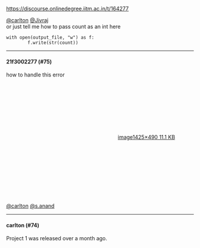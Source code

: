 https://discourse.onlinedegree.iitm.ac.in/t/164277

<a class="mention" href="/u/carlton">@carlton</a> <a class="mention" href="/u/jivraj">@Jivraj</a><br/>
or just tell me how to pass count as an int here</p>
<pre><code class="lang-auto">with open(output_file, "w") as f:
        f.write(str(count)) 
</code></pre><hr>

<h4>21f3002277 (#75)</h4>
<p>how to handle this error<br/>
<div class="lightbox-wrapper"><a class="lightbox" data-download-href="/uploads/short-url/sZigWPfeWhRLDPlQWlHX2QUBClw.png?dl=1" href="https://europe1.discourse-cdn.com/flex013/uploads/iitm/original/3X/c/b/cb2aa2c67034917f4e124243281661285cbe26a6.png" rel="noopener nofollow ugc" title="image"><div class="meta"><svg aria-hidden="true" class="fa d-icon d-icon-far-image svg-icon"><use href="#far-image"></use></svg><span class="filename">image</span><span class="informations">1425×490 11.1 KB</span><svg aria-hidden="true" class="fa d-icon d-icon-discourse-expand svg-icon"><use href="#discourse-expand"></use></svg></div></a></div><br/>
<a class="mention" href="/u/carlton">@carlton</a> <a class="mention" href="/u/s.anand">@s.anand</a></p><hr>

<h4>carlton (#74)</h4>
<p>Project 1 was released over a month ago.